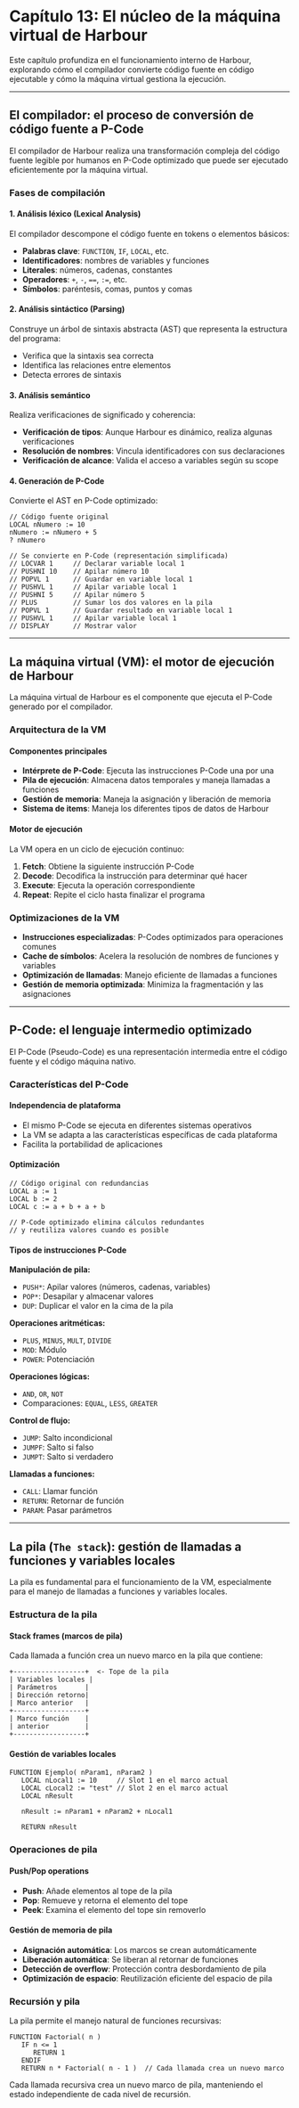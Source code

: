# Capítulo 13: El núcleo de la máquina virtual de Harbour

Este capítulo profundiza en el funcionamiento interno de Harbour, explorando cómo el compilador convierte código fuente en código ejecutable y cómo la máquina virtual gestiona la ejecución.

---

## El compilador: el proceso de conversión de código fuente a P-Code

El compilador de Harbour realiza una transformación compleja del código fuente legible por humanos en P-Code optimizado que puede ser ejecutado eficientemente por la máquina virtual.

### Fases de compilación

#### 1. Análisis léxico (Lexical Analysis)

El compilador descompone el código fuente en tokens o elementos básicos:

- **Palabras clave**: `FUNCTION`, `IF`, `LOCAL`, etc.
- **Identificadores**: nombres de variables y funciones
- **Literales**: números, cadenas, constantes
- **Operadores**: `+`, `-`, `==`, `:=`, etc.
- **Símbolos**: paréntesis, comas, puntos y comas

#### 2. Análisis sintáctico (Parsing)

Construye un árbol de sintaxis abstracta (AST) que representa la estructura del programa:

- Verifica que la sintaxis sea correcta
- Identifica las relaciones entre elementos
- Detecta errores de sintaxis

#### 3. Análisis semántico

Realiza verificaciones de significado y coherencia:

- **Verificación de tipos**: Aunque Harbour es dinámico, realiza algunas verificaciones
- **Resolución de nombres**: Vincula identificadores con sus declaraciones
- **Verificación de alcance**: Valida el acceso a variables según su scope

#### 4. Generación de P-Code

Convierte el AST en P-Code optimizado:

```harbour
// Código fuente original
LOCAL nNumero := 10
nNumero := nNumero + 5
? nNumero

// Se convierte en P-Code (representación simplificada)
// LOCVAR 1     // Declarar variable local 1
// PUSHNI 10    // Apilar número 10
// POPVL 1      // Guardar en variable local 1
// PUSHVL 1     // Apilar variable local 1
// PUSHNI 5     // Apilar número 5
// PLUS         // Sumar los dos valores en la pila
// POPVL 1      // Guardar resultado en variable local 1
// PUSHVL 1     // Apilar variable local 1
// DISPLAY      // Mostrar valor
```

---

## La máquina virtual (VM): el motor de ejecución de Harbour

La máquina virtual de Harbour es el componente que ejecuta el P-Code generado por el compilador.

### Arquitectura de la VM

#### Componentes principales

- **Intérprete de P-Code**: Ejecuta las instrucciones P-Code una por una
- **Pila de ejecución**: Almacena datos temporales y maneja llamadas a funciones
- **Gestión de memoria**: Maneja la asignación y liberación de memoria
- **Sistema de items**: Maneja los diferentes tipos de datos de Harbour

#### Motor de ejecución

La VM opera en un ciclo de ejecución continuo:

1. **Fetch**: Obtiene la siguiente instrucción P-Code
2. **Decode**: Decodifica la instrucción para determinar qué hacer
3. **Execute**: Ejecuta la operación correspondiente
4. **Repeat**: Repite el ciclo hasta finalizar el programa

### Optimizaciones de la VM

- **Instrucciones especializadas**: P-Codes optimizados para operaciones comunes
- **Cache de símbolos**: Acelera la resolución de nombres de funciones y variables
- **Optimización de llamadas**: Manejo eficiente de llamadas a funciones
- **Gestión de memoria optimizada**: Minimiza la fragmentación y las asignaciones

---

## P-Code: el lenguaje intermedio optimizado

El P-Code (Pseudo-Code) es una representación intermedia entre el código fuente y el código máquina nativo.

### Características del P-Code

#### Independencia de plataforma

- El mismo P-Code se ejecuta en diferentes sistemas operativos
- La VM se adapta a las características específicas de cada plataforma
- Facilita la portabilidad de aplicaciones

#### Optimización

```harbour
// Código original con redundancias
LOCAL a := 1
LOCAL b := 2
LOCAL c := a + b + a + b

// P-Code optimizado elimina cálculos redundantes
// y reutiliza valores cuando es posible
```

#### Tipos de instrucciones P-Code

**Manipulación de pila:**
- `PUSH*`: Apilar valores (números, cadenas, variables)
- `POP*`: Desapilar y almacenar valores
- `DUP`: Duplicar el valor en la cima de la pila

**Operaciones aritméticas:**
- `PLUS`, `MINUS`, `MULT`, `DIVIDE`
- `MOD`: Módulo
- `POWER`: Potenciación

**Operaciones lógicas:**
- `AND`, `OR`, `NOT`
- Comparaciones: `EQUAL`, `LESS`, `GREATER`

**Control de flujo:**
- `JUMP`: Salto incondicional
- `JUMPF`: Salto si falso
- `JUMPT`: Salto si verdadero

**Llamadas a funciones:**
- `CALL`: Llamar función
- `RETURN`: Retornar de función
- `PARAM`: Pasar parámetros

---

## La pila (`The stack`): gestión de llamadas a funciones y variables locales

La pila es fundamental para el funcionamiento de la VM, especialmente para el manejo de llamadas a funciones y variables locales.

### Estructura de la pila

#### Stack frames (marcos de pila)

Cada llamada a función crea un nuevo marco en la pila que contiene:

```
+------------------+  <- Tope de la pila
| Variables locales |
| Parámetros       |
| Dirección retorno|
| Marco anterior   |
+------------------+
| Marco función    |
| anterior         |
+------------------+
```

#### Gestión de variables locales

```harbour
FUNCTION Ejemplo( nParam1, nParam2 )
   LOCAL nLocal1 := 10     // Slot 1 en el marco actual
   LOCAL cLocal2 := "test" // Slot 2 en el marco actual
   LOCAL nResult
   
   nResult := nParam1 + nParam2 + nLocal1
   
   RETURN nResult
```

### Operaciones de pila

#### Push/Pop operations

- **Push**: Añade elementos al tope de la pila
- **Pop**: Remueve y retorna el elemento del tope
- **Peek**: Examina el elemento del tope sin removerlo

#### Gestión de memoria de pila

- **Asignación automática**: Los marcos se crean automáticamente
- **Liberación automática**: Se liberan al retornar de funciones
- **Detección de overflow**: Protección contra desbordamiento de pila
- **Optimización de espacio**: Reutilización eficiente del espacio de pila

### Recursión y pila

La pila permite el manejo natural de funciones recursivas:

```harbour
FUNCTION Factorial( n )
   IF n <= 1
      RETURN 1
   ENDIF
   RETURN n * Factorial( n - 1 )  // Cada llamada crea un nuevo marco
```

Cada llamada recursiva crea un nuevo marco de pila, manteniendo el estado independiente de cada nivel de recursión.